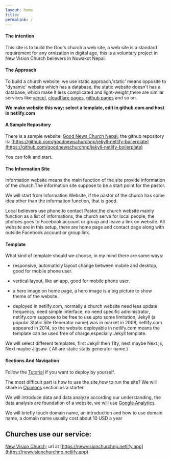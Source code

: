 ```yaml
---
layout: home
title:
permalink: /
---
```


#### The intention

This site is to build the God's church a web site, a web site is a standard requirement for any ornization in digital age, this is a voluntary project in New Vision Church believers in Nuwakot Nepal.

#### The Approach

To build a church website, we use static approach,'static' means opposite to "dynamic' website which has a database, the static website doesn't has a database, which make it less complicated and light-weight,there are similar services like [vercel](https://vercel.com/), [cloudflare pages](https://pages.cloudflare.com/), [github pages](https://pages.github.com) and so on.

**We make website this way: select a template, edit in github.com and host in netlify.com**

#### A Sample Repository

There is a sample website: [Good News Church Nepal](https://goodnewschurchnp.netlify.app), the github repository is: [https://github.com/goodnewschurchnp/jekyll-netlify-boilerplate](https://github.com/goodnewschurchnp/jekyll-netlify-boilerplate)

You can folk and start.

#### The Information Site

Information website means the main function of the site provide information of the church.The information site suppose to be a start point for the pastor.

We will start from Information Website, if the pastor of the church has some idea other than the information function, that is good.

Local believers use phone to contact Pastor,the church website mainly function as a list of informations, the church serve for local people, the photoes goes to Facebook account or group and leave a link on website. All website are in this setup, there are home page and contact page along with outside Facebook account or group link.

#### Template  

What kind of template should we choose, in my mind there are some ways:

- responsive, automaticly layout change between mobile and desktop, good for mobile phone user.

- vertical layout, like an app, good for mobile phone user.

- a hero image on home page, a hero image is a big picture to show theme of the website.

- deployed in netlify.com, normally a church website need less update frequency, need simple interface, no need specific administrator, netlify.com suppose to be free to use upto some limitation, Jekyll (a popular Static Site Generator name) was in market in 2008, netlify.com appeared in 2014, so the website deployable in netlify.com means the template can be used free of charge,especially Jekyll template.

We will select different templates, first Jekyll then 11ty, next maybe Next.js, Next maybe Jigsaw. ( All are static statis generator name.)

#### Sections And Navigation

Follow the [Tutorial](/tutorial) if you want to deploy by yourself.

The most difficult part is how to use the site,how to run the site? We will share in [Opinions](/opinions) section as a starter.

We will introduce data and data analyze according our understanding, the data analysis are foundation of a website, we will use [Google Analytics](/tutorial/google-analytics).

We will briefly touch domain name, an introduction and how to use domain name, a domain name usually cost about 10 USD a year 

## Churches use our service:

[New Vision Church](https://newvisionchurchnp.netlify.app); url at [https://newvisionchurchnp.netlify.app](https://newvisionchurchnp.netlify.app)

